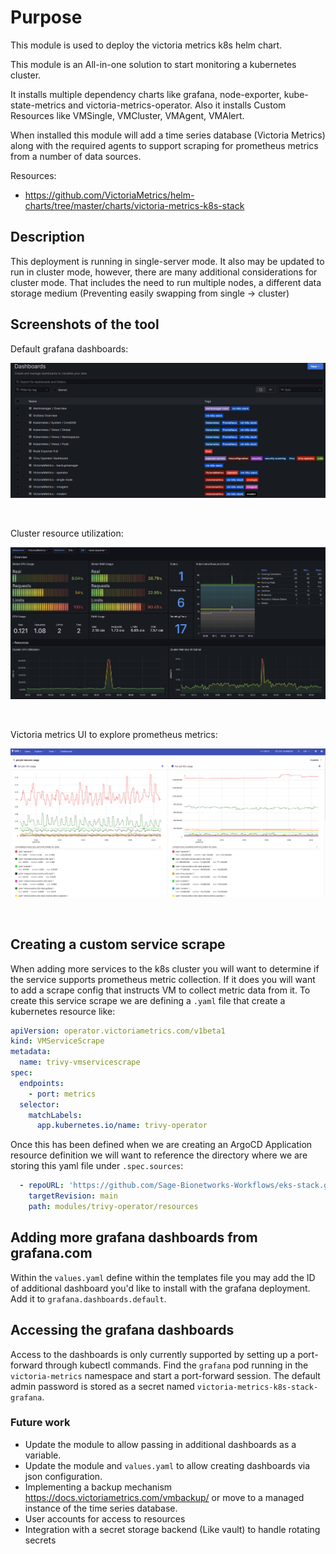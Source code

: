 # Purpose
This module is used to deploy the victoria metrics k8s helm chart.


This module is an All-in-one solution to start monitoring a kubernetes cluster.


It installs multiple dependency charts like grafana, node-exporter, kube-state-metrics 
and victoria-metrics-operator. Also it installs Custom Resources like VMSingle, 
VMCluster, VMAgent, VMAlert.


When installed this module will add a time series database (Victoria Metrics) along with
the required agents to support scraping for prometheus metrics from a number of data
sources.

Resources:

- <https://github.com/VictoriaMetrics/helm-charts/tree/master/charts/victoria-metrics-k8s-stack>

## Description
This deployment is running in single-server mode. It also may be updated to run in
cluster mode, however, there are many additional considerations for cluster mode. That
includes the need to run multiple nodes, a different data storage medium (Preventing
easily swapping from single -> cluster)

## Screenshots of the tool

Default grafana dashboards:

![Default grafana dashboards](./grafana-dashboards.png)

<br>

Cluster resource utilization:

![Cluster resource utilization](./cluster-resource-utilization.png)

<br>

Victoria metrics UI to explore prometheus metrics:

![Victoria metrics UI to explore prometheus metrics](./victoria-metrics-ui.png)

<br>

## Creating a custom service scrape
When adding more services to the k8s cluster you will want to determine if the service
supports prometheus metric collection. If it does you will want to add a scrape config
that instructs VM to collect metric data from it. To create this service scrape we are
defining a `.yaml` file that create a kubernetes resource like:

```yaml
apiVersion: operator.victoriametrics.com/v1beta1
kind: VMServiceScrape
metadata:
  name: trivy-vmservicescrape
spec:
  endpoints:
    - port: metrics
  selector:
    matchLabels:
      app.kubernetes.io/name: trivy-operator
```

Once this has been defined when we are creating an ArgoCD Application resource definition
we will want to reference the directory where we are storing this yaml file under `.spec.sources`:

```yaml
  - repoURL: 'https://github.com/Sage-Bionetworks-Workflows/eks-stack.git'
    targetRevision: main
    path: modules/trivy-operator/resources
```

## Adding more grafana dashboards from grafana.com
Within the `values.yaml` define within the templates file you may add the ID of
additional dashboard you'd like to install with the grafana deployment. Add it to 
`grafana.dashboards.default`.

## Accessing the grafana dashboards
Access to the dashboards is only currently supported by setting up a port-forward
through kubectl commands. Find the `grafana` pod running in the `victoria-metrics`
namespace and start a port-forward session. The default admin password is stored as a
secret named `victoria-metrics-k8s-stack-grafana`.

### Future work
- Update the module to allow passing in additional dashboards as a variable.
- Update the module and `values.yaml` to allow creating dashboards via json configuration.
- Implementing a backup mechanism <https://docs.victoriametrics.com/vmbackup/> or move to a managed instance of the time series database.
- User accounts for access to resources
- Integration with a secret storage backend (Like vault) to handle rotating secrets